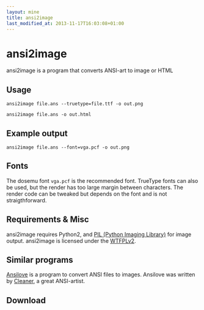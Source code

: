 ```yaml
---
layout: mine
title: ansi2image
last_modified_at: 2013-11-17T16:03:08+01:00
---
```


# ansi2image

ansi2image is a program that converts ANSI-art to image or HTML

## Usage ##

``ansi2image file.ans --truetype=file.ttf -o out.png``

``ansi2image file.ans -o out.html``

## Example output ##

``ansi2image file.ans --font=vga.pcf -o out.png``

## Fonts ##

The dosemu font ``vga.pcf`` is the recommended font. TrueType fonts can also be used, but the render has too large margin between characters. The render code can be tweaked but depends on the font and is not straigthforward.

## Requirements & Misc ##

ansi2image requires Python2, and [PIL (Python Imaging Library)](http://www.pythonware.com/library/pil/handbook/image.htm) for image output.
ansi2image is licensed under the [WTFPLv2](../wtfpl). 

## Similar programs ##

[Ansilove](http://ansilove.sourceforge.net/) is a program to convert ANSI files to images.
Ansilove was written by [Cleaner](http://cleaner.untergrund.net/), a great ANSI-artist.

## Download ##

